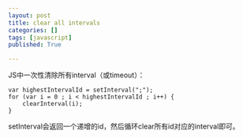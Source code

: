 ```yaml
---
layout: post
title: clear all intervals
categories: []
tags: [javascript]
published: True

---
```


JS中一次性清除所有interval（或timeout）：

	var highestIntervalId = setInterval(";");
	for (var i = 0 ; i < highestIntervalId ; i++) {
	    clearInterval(i);
	}

setInterval会返回一个递增的id，然后循环clear所有id对应的interval即可。